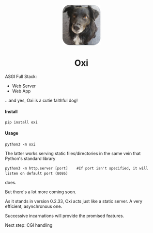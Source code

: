 <p align="center">
  <img src="https://raw.githubusercontent.com/sandy98/oxi/main/oxi/examples/static/img/oxi_1_rounded.jpg" alt="Oxi Logo" width="125px" />

</p>

<h1 align="center">Oxi</h1>

ASGI Full Stack:

* Web Server
* Web App

...and yes, Oxi is a cutie faithful dog!

#### Install

```
pip install oxi
```

#### Usage

`python3 -m oxi`

The latter works serving static files/directories in the same vein that Python's standard library

`python3 -m http.server [port]    #If port isn't specified, it will listen on default port (8086)`

does.

But there's a lot more coming soon.

As it stands in  version 0.2.33, Oxi acts just like a static server. A very efficient, asynchronous one.

Successive incarnations will provide the promised features.

Next step: CGI handling
